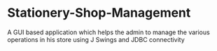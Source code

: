 # Stationery-Shop-Management
A GUI based application which helps the admin to manage the various operations in his store using J Swings and JDBC connectivity
